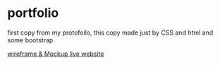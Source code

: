 # portfolio
first copy from my protofoilo, this copy made just by CSS and html and some bootstrap

[wireframe & Mockup ][1]
[live website][2]



[1]:https://www.figma.com/file/NqtSsKFDkwd9YoZemjMFGd/Untitled?type=design&node-id=1%3A2&mode=design&t=YBhIOyvlBFaXur0z-1
[2]:https://osamaraed53.github.io/project_1/